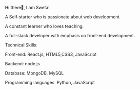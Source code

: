 Hi there👋, I am Sweta!

A Self-starter who is passionate about web development. 

A constant learner who loves teaching.

A full-stack developer with emphasis on front-end development.

Technical Skills:

Front-end: React.js, HTML5,CSS3, JavaScript

Backend: node.js

Database: MongoDB, MySQL

Programming languages: Python, JavaScript






